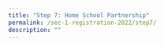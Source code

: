 ```yaml
---
title: "Step 7: Home School Partnership"
permalink: /sec-1-registration-2022/step7/
description: ""
---
```

